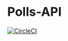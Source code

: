 # Polls-API

[![CircleCI](https://circleci.com/gh/PatrickCmd/Polls-API/tree/master.svg?style=svg)](https://circleci.com/gh/PatrickCmd/Polls-API/tree/master)
